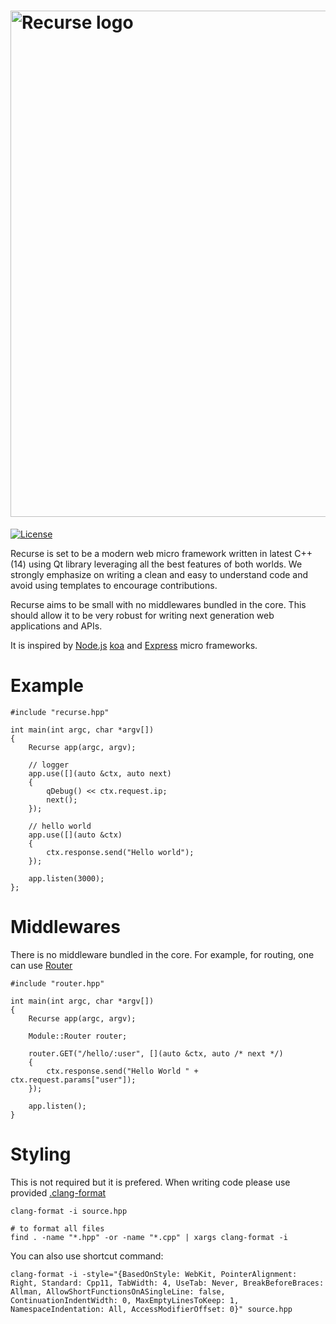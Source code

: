 # [<img title="recurse-logo" src="http://i.imgur.com/HJ1oUqY.png" width="810px" alt="Recurse logo"/>](https://github.com/xwalk/recurse.git)

[![License](http://img.shields.io/:license-mit-blue.svg)](https://github.com/xwalk/recurse/blob/master/LICENSE)

Recurse is set to be a modern web micro framework written in latest C++ (14) using
Qt library leveraging all the best features of both worlds.  We strongly
emphasize on writing a clean and easy to understand code and avoid using
templates to encourage contributions.

Recurse aims to be small with no middlewares bundled in the core. This should
allow it to be very robust for writing next generation web applications and
APIs.

It is inspired by [Node.js](https://nodejs.org/en) [koa](http://koajs.com) and [Express](http://expressjs.com) micro frameworks.

# Example


```
#include "recurse.hpp"

int main(int argc, char *argv[])
{
    Recurse app(argc, argv);

    // logger
    app.use([](auto &ctx, auto next)
    {
        qDebug() << ctx.request.ip;
        next();
    });

    // hello world
    app.use([](auto &ctx)
    {
        ctx.response.send("Hello world");
    });

    app.listen(3000);
};
```

# Middlewares

There is no middleware bundled in the core.
For example, for routing, one can use [Router](https://github.com/xwalk/recurse-router)

```
#include "router.hpp"

int main(int argc, char *argv[])
{
    Recurse app(argc, argv);

    Module::Router router;

    router.GET("/hello/:user", [](auto &ctx, auto /* next */)
    {
        ctx.response.send("Hello World " + ctx.request.params["user"]);
    });

    app.listen();
}
```

# Styling

This is not required but it is prefered. When writing code please use provided [.clang-format](https://github.com/xwalk/recurse/blob/master/.clang-format)

```
clang-format -i source.hpp

# to format all files
find . -name "*.hpp" -or -name "*.cpp" | xargs clang-format -i

```

You can also use shortcut command:
```
clang-format -i -style="{BasedOnStyle: WebKit, PointerAlignment: Right, Standard: Cpp11, TabWidth: 4, UseTab: Never, BreakBeforeBraces: Allman, AllowShortFunctionsOnASingleLine: false, ContinuationIndentWidth: 0, MaxEmptyLinesToKeep: 1, NamespaceIndentation: All, AccessModifierOffset: 0}" source.hpp

```
